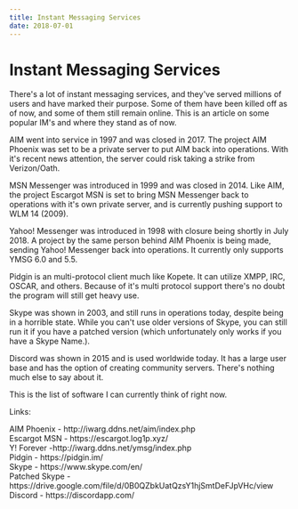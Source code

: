 ```yaml
---
title: Instant Messaging Services
date: 2018-07-01
---
```

<h1>Instant Messaging Services</h1>
<p>There's a lot of instant messaging services, and they've served millions of users and have marked their purpose. Some of them have been killed off as of now, and some of them still remain online. This is an article on some popular IM's and where they stand as of now.</p>
<p>AIM went into service in 1997 and was closed in 2017. The project AIM Phoenix was set to be a private server to put AIM back into operations. With it's recent news attention, the server could risk taking a strike from Verizon/Oath.</p>
<p>MSN Messenger was introduced in 1999 and was closed in 2014. Like AIM, the project Escargot MSN is set to bring MSN Messenger back to operations with it's own private server, and is currently pushing support to WLM 14 (2009).</p>
<p>Yahoo! Messenger was introduced in 1998 with closure being shortly in July 2018. A project by the same person behind AIM Phoenix is being made, sending Yahoo! Messenger back into operations. It currently only supports YMSG 6.0 and 5.5.</p>
<p>Pidgin is an multi-protocol client much like Kopete. It can utilize XMPP, IRC, OSCAR, and others. Because of it's multi protocol support there's no doubt the program will still get heavy use.</p>
<p>Skype was shown in 2003, and still runs in operations today, despite being in a horrible state. While you can't use older versions of Skype, you can still run it if you have a patched version (which unfortunately only works if you have a Skype Name.).</p>
<p>Discord was shown in 2015 and is used worldwide today. It has a large user base and has the option of creating community servers. There's nothing much else to say about it.</p>
<p>This is the list of software I can currently think of right now.</p>
<p>Links:</p>
<p>AIM Phoenix - http://iwarg.ddns.net/aim/index.php<br />
Escargot MSN - https://escargot.log1p.xyz/<br />
Y! Forever -http://iwarg.ddns.net/ymsg/index.php<br />
Pidgin - https://pidgin.im/<br />
Skype - https://www.skype.com/en/<br />
Patched Skype - https://drive.google.com/file/d/0B0QZbkUatQzsY1hjSmtDeFJpVHc/view<br />
Discord - https://discordapp.com/</p>

